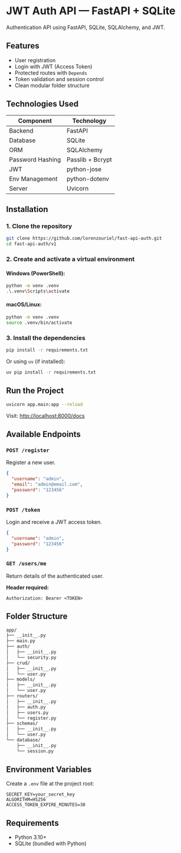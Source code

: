 # JWT Auth API — FastAPI + SQLite
Authentication API using FastAPI, SQLite, SQLAlchemy, and JWT.

## Features
- User registration
- Login with JWT (Access Token)
- Protected routes with `Depends`
- Token validation and session control
- Clean modular folder structure

## Technologies Used
| Component       | Technology       |
|-----------------|------------------|
| Backend         | FastAPI          |
| Database        | SQLite           |
| ORM             | SQLAlchemy       |
| Password Hashing| Passlib + Bcrypt |
| JWT             | python-jose      |
| Env Management  | python-dotenv    |
| Server          | Uvicorn          |

## Installation
### 1. Clone the repository
```bash
git clone https://github.com/lorenzouriel/fast-api-auth.git
cd fast-api-auth/v1
```

### 2. Create and activate a virtual environment
#### Windows (PowerShell):
```bash
python -m venv .venv
.\.venv\Scripts\activate
```

#### macOS/Linux:
```bash
python -m venv .venv
source .venv/bin/activate
```

### 3. Install the dependencies
```bash
pip install -r requirements.txt
```

Or using `uv` (if installed):
```bash
uv pip install -r requirements.txt
```

## Run the Project
```bash
uvicorn app.main:app --reload
```

Visit: [http://localhost:8000/docs](http://localhost:8000/docs)

## Available Endpoints
### `POST /register`
Register a new user.
```json
{
  "username": "admin",
  "email": "admin@email.com",
  "password": "123456"
}
```

### `POST /token`
Login and receive a JWT access token.
```json
{
  "username": "admin",
  "password": "123456"
}
```

### `GET /users/me`
Return details of the authenticated user.

**Header required:**
```
Authorization: Bearer <TOKEN>
```

## Folder Structure
```bash
app/
├── __init__.py
├── main.py
├── auth/
│   ├── __init__.py
│   └── security.py
├── crud/
│   ├── __init__.py
│   └── user.py
├── models/
│   ├── __init__.py
│   └── user.py
├── routers/
│   ├── __init__.py
│   ├── auth.py
│   ├── users.py
│   └── register.py
├── schemas/
│   ├── __init__.py
│   └── user.py
└── database/
    ├── __init__.py
    └── session.py
```

## Environment Variables
Create a `.env` file at the project root:
```env
SECRET_KEY=your_secret_key
ALGORITHM=HS256
ACCESS_TOKEN_EXPIRE_MINUTES=30
```

## Requirements
* Python 3.10+
* SQLite (bundled with Python)